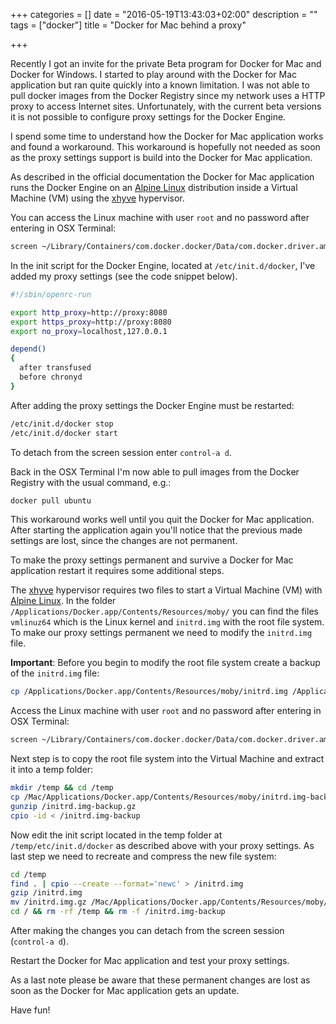+++
categories = []
date = "2016-05-19T13:43:03+02:00"
description = ""
tags = ["docker"]
title = "Docker for Mac behind a proxy"

+++

Recently I got an invite for the private Beta program for Docker for Mac and Docker for Windows. I started to play around with the Docker for Mac application but ran quite quickly into a known limitation. I was not able to pull docker images from the Docker Registry since my network uses a HTTP proxy to access Internet sites. Unfortunately, with the current beta versions it is not possible to configure proxy settings for the Docker Engine.
<!--more-->
I spend some time to understand how the Docker for Mac application works and found a workaround. This workaround is hopefully not needed as soon as the proxy settings support is build into the Docker for Mac application.

As described in the official documentation the Docker for Mac application runs the Docker Engine on an [Alpine Linux](http://www.alpinelinux.org) distribution inside a Virtual Machine (VM) using the [xhyve](https://github.com/mist64/xhyve/) hypervisor.

You can access the Linux machine with user `root` and no password after entering in OSX Terminal:

~~~bash
screen ~/Library/Containers/com.docker.docker/Data/com.docker.driver.amd64-linux/tty
~~~

In the init script for the Docker Engine, located at `/etc/init.d/docker`, I've added my proxy settings (see the code snippet below).

~~~bash
#!/sbin/openrc-run

export http_proxy=http://proxy:8080
export https_proxy=http://proxy:8080
export no_proxy=localhost,127.0.0.1

depend()
{
  after transfused
  before chronyd
}
~~~

After adding the proxy settings the Docker Engine must be restarted:

~~~bash
/etc/init.d/docker stop
/etc/init.d/docker start
~~~

To detach from the screen session enter `control-a d`.

Back in the OSX Terminal I'm now able to pull images from the Docker Registry with the usual command, e.g.:

~~~bash
docker pull ubuntu
~~~

This workaround works well until you quit the Docker for Mac application. After starting the application again you'll notice that the previous made settings are lost, since the changes are not permanent.

To make the proxy settings permanent and survive a Docker for Mac application restart it requires some additional steps.

The [xhyve](https://github.com/mist64/xhyve/) hypervisor requires two files to start a Virtual Machine (VM) with [Alpine Linux](http://www.alpinelinux.org). In the folder `/Applications/Docker.app/Contents/Resources/moby/` you can find the files `vmlinuz64` which is the Linux kernel and `initrd.img` with the root file system. To make our proxy settings permanent we need to modify the `initrd.img` file.

**Important**: Before you begin to modify the root file system create a backup of the `initrd.img` file:

```bash
cp /Applications/Docker.app/Contents/Resources/moby/initrd.img /Applications/Docker.app/Contents/Resources/moby/initrd.img-backup
```

Access the Linux machine with user `root` and no password after entering in OSX Terminal:

~~~bash
screen ~/Library/Containers/com.docker.docker/Data/com.docker.driver.amd64-linux/tty
~~~

Next step is to copy the root file system into the Virtual Machine and extract it into a temp folder:

~~~bash
mkdir /temp && cd /temp
cp /Mac/Applications/Docker.app/Contents/Resources/moby/initrd.img-backup /initrd.img-backup.gz
gunzip /initrd.img-backup.gz
cpio -id < /initrd.img-backup
~~~

Now edit the init script located in the temp folder at `/temp/etc/init.d/docker` as described above with your proxy settings. As last step we need to recreate and compress the new file system:

~~~bash
cd /temp
find . | cpio --create --format='newc' > /initrd.img
gzip /initrd.img
mv /initrd.img.gz /Mac/Applications/Docker.app/Contents/Resources/moby/initrd.img
cd / && rm -rf /temp && rm -f /initrd.img-backup
~~~

After making the changes you can detach from the screen session (`control-a d`).

Restart the Docker for Mac application and test your proxy settings.

As a last note please be aware that these permanent changes are lost as soon as the Docker for Mac application gets an update.

Have fun!